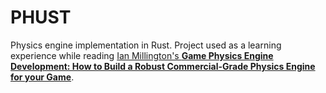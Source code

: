 # PHUST

Physics engine implementation in Rust. Project used as a learning experience while reading [Ian Millington's **Game Physics Engine Development: How to Build a Robust Commercial-Grade Physics Engine for your Game**](https://www.amazon.com/Game-Physics-Engine-Development-Commercial-Grade/dp/0123819768).